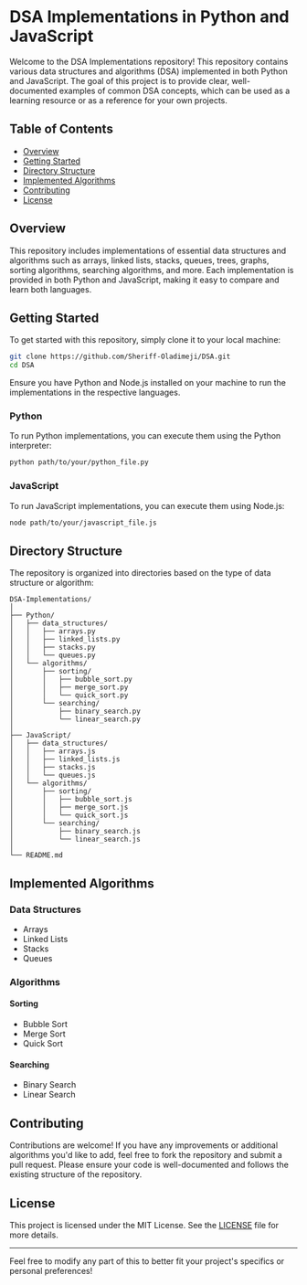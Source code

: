 # DSA Implementations in Python and JavaScript

Welcome to the DSA Implementations repository! This repository contains various data structures and algorithms (DSA) implemented in both Python and JavaScript. The goal of this project is to provide clear, well-documented examples of common DSA concepts, which can be used as a learning resource or as a reference for your own projects.

## Table of Contents

- [Overview](#overview)
- [Getting Started](#getting-started)
- [Directory Structure](#directory-structure)
- [Implemented Algorithms](#implemented-algorithms)
- [Contributing](#contributing)
- [License](#license)

## Overview

This repository includes implementations of essential data structures and algorithms such as arrays, linked lists, stacks, queues, trees, graphs, sorting algorithms, searching algorithms, and more. Each implementation is provided in both Python and JavaScript, making it easy to compare and learn both languages.

## Getting Started

To get started with this repository, simply clone it to your local machine:

```bash
git clone https://github.com/Sheriff-Oladimeji/DSA.git
cd DSA
```

Ensure you have Python and Node.js installed on your machine to run the implementations in the respective languages.

### Python

To run Python implementations, you can execute them using the Python interpreter:

```bash
python path/to/your/python_file.py
```

### JavaScript

To run JavaScript implementations, you can execute them using Node.js:

```bash
node path/to/your/javascript_file.js
```

## Directory Structure

The repository is organized into directories based on the type of data structure or algorithm:

```
DSA-Implementations/
│
├── Python/
│   ├── data_structures/
│   │   ├── arrays.py
│   │   ├── linked_lists.py
│   │   ├── stacks.py
│   │   └── queues.py
│   └── algorithms/
│       ├── sorting/
│       │   ├── bubble_sort.py
│       │   ├── merge_sort.py
│       │   └── quick_sort.py
│       └── searching/
│           ├── binary_search.py
│           └── linear_search.py
│
├── JavaScript/
│   ├── data_structures/
│   │   ├── arrays.js
│   │   ├── linked_lists.js
│   │   ├── stacks.js
│   │   └── queues.js
│   └── algorithms/
│       ├── sorting/
│       │   ├── bubble_sort.js
│       │   ├── merge_sort.js
│       │   └── quick_sort.js
│       └── searching/
│           ├── binary_search.js
│           └── linear_search.js
│
└── README.md
```

## Implemented Algorithms

### Data Structures

- Arrays
- Linked Lists
- Stacks
- Queues

### Algorithms

#### Sorting

- Bubble Sort
- Merge Sort
- Quick Sort

#### Searching

- Binary Search
- Linear Search

## Contributing

Contributions are welcome! If you have any improvements or additional algorithms you'd like to add, feel free to fork the repository and submit a pull request. Please ensure your code is well-documented and follows the existing structure of the repository.

## License

This project is licensed under the MIT License. See the [LICENSE](LICENSE) file for more details.

---

Feel free to modify any part of this to better fit your project's specifics or personal preferences!